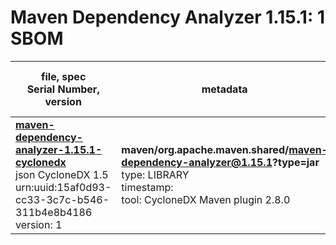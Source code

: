 Maven Dependency Analyzer 1.15.1: 1 SBOM
=======

| file, spec<br>Serial Number, version| metadata | components<br>by type<br>- libs purl types |
| ----------------------------------- | -------- | ------------------------------------------ |
| **[maven-dependency-analyzer-1.15.1-cyclonedx](maven/org.apache.maven.shared/maven-dependency-analyzer/1.15.1/maven-dependency-analyzer-1.15.1-cyclonedx.json)**<br>json CycloneDX 1.5<br>urn:uuid:15af0d93-cc33-3c7c-b546-311b4e8b4186<br>version: 1 | **maven/org.apache.maven.shared/maven-dependency-analyzer@1.15.1?type=jar**<br>type: LIBRARY<br>timestamp: <br>tool: CycloneDX Maven plugin 2.8.0 | 32<br>`library`: 32 <br>- `maven`: 32  |
